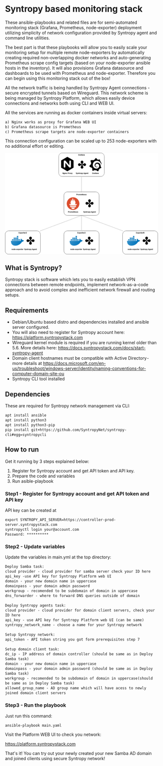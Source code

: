 
# Syntropy based monitoring stack

These ansible-playbooks and related files are for semi-automated monitoring stack (Grafana, Prometheus, node-exporter) deployment utilizing simplicity of network configuration provided by Syntropy agent and command line utilities.

The best part is that these playbooks will allow you to easily scale your monitoring setup for multiple remote node-exporters by automatically creating required non-overlapping docker networks and auto-generating Prometheus scrape config targets (based on your node-exporter ansible hosts in the inventory). It will also provisions Grafana datasource and dashboards to be used with Prometheus and node-exporter. Therefore you can begin using this monitoring stack out of the box!

All the network traffic is being handled by Syntropy Agent connections - secure encrypted tunnels based on Wireguard. This network scheme is being managed by Syntropy Platform, which allows easily device connections and networks both using CLI and WEB UI.

All the services are running as docker containers inside virtual servers:
```
a) Nginx works as proxy for Grafana WEB UI
b) Grafana datasource is Prometheus
c) Prometheus scrape targets are node-exporter containers
```

This connection configuration can be scaled up to 253 node-exporters with no additional effort or editing.

<center><img src="images/diagram.png"></center>


## What is Syntropy?

Syntropy stack is software which lets you to easily establish VPN connections between remote endpoints, implement network-as-a-code approach and to avoid complex and inefficient network firewall and routing setups.

## Requirements

- Debian/Ubuntu based distro and dependencies installed and ansible server configured. 
- You will also need to register for Syntropy account here: https://platform.syntropystack.com
- Wireguard kernel module is required if you are running kernel older than 5.6. More details here: https://docs.syntropystack.com/docs/start-syntropy-agent
- Domain client hostnames must be compatible with Active Directory - more details at https://docs.microsoft.com/en-us/troubleshoot/windows-server/identity/naming-conventions-for-computer-domain-site-ou
- Syntropy CLI tool installed

## Dependencies

These are required for Syntropy network management via CLI:

```
apt install ansible
apt install python3
apt install python3-pip
pip install git+https://github.com/SyntropyNet/syntropy-cli#egg=syntropycli
```

## How to run

Get it running by 3 steps explained below:

1) Register for Syntropy account and get API token and API key.
2) Prepare the code and variables
3) Run asible-playbook

### Step1 - Register for Syntropy account and get API token and API key

API key can be created at 
```
export SYNTROPY_API_SERVER=https://controller-prod-server.syntropystack.com
syntropyctl login your@account.com
Password: **********
```

### Step2 - Update variables

Update the variables in main.yml at the top directory:

```
Deploy Samba task:
cloud provider - cloud provider for samba server check your ID here
api_key -use API key for Syntropy Platform web UI
domain - your new domain name in uppercase
domainpass - your domain admin password
workgroup - recomended to be subdomain of domain in uppercase
dns_forwarder - where to forward DNS queries outside of domain

Deploy Syntropy agents task:
cloud provider - cloud provider for domain client servers, check your ID here
api_key - use API key for Syntropy Platform web UI (can be same)
syntropy_network_name - choose a name for your Syntropy network

Setup Syntropy network:
api_token - API token string you got form prerequisites step 7

Setup domain client task:
dc_ip - IP address of domain controller (should be same as in Deploy Samba task)
domain - your new domain name in uppercase
domainpass - your domain admin password (should be same as in Deploy Samba task)
workgroup - recomended to be subdomain of domain in uppercase(should be same as in Deploy Samba task)
allowed_group_name - AD group name which will have acess to newly joined domain client servers
```

### Step3 - Run the playbook

Just run this command:
```
ansible-playbook main.yaml
```
Visit the Platform WEB UI to check you network: 

https://platform.syntropystack.com

That's it! You can try out your newly created your new Samba AD domain and joined clients using secure Syntropy network!
